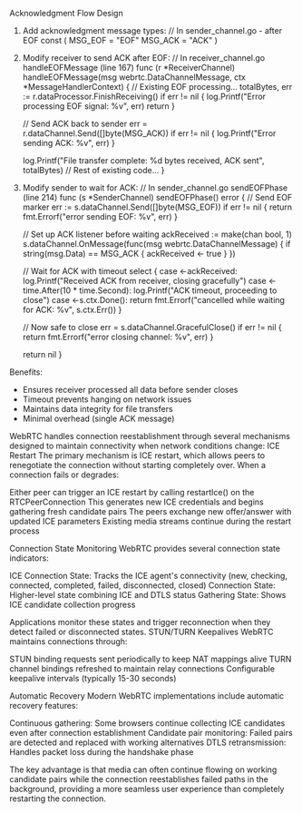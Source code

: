  Acknowledgment Flow Design

  1. Add acknowledgment message types:
  // In sender_channel.go - after EOF
  const (
      MSG_EOF = "EOF"
      MSG_ACK = "ACK"
  )

  2. Modify receiver to send ACK after EOF:
  // In receiver_channel.go handleEOFMessage (line 167)
  func (r *ReceiverChannel) handleEOFMessage(msg webrtc.DataChannelMessage, ctx *MessageHandlerContext) {
      // Existing EOF processing...
      totalBytes, err := r.dataProcessor.FinishReceiving()
      if err != nil {
          log.Printf("Error processing EOF signal: %v", err)
          return
      }

      // Send ACK back to sender
      err = r.dataChannel.Send([]byte(MSG_ACK))
      if err != nil {
          log.Printf("Error sending ACK: %v", err)
      }

      log.Printf("File transfer complete: %d bytes received, ACK sent", totalBytes)
      // Rest of existing code...
  }

  3. Modify sender to wait for ACK:
  // In sender_channel.go sendEOFPhase (line 214)
  func (s *SenderChannel) sendEOFPhase() error {
      // Send EOF marker
      err := s.dataChannel.Send([]byte(MSG_EOF))
      if err != nil {
          return fmt.Errorf("error sending EOF: %v", err)
      }

      // Set up ACK listener before waiting
      ackReceived := make(chan bool, 1)
      s.dataChannel.OnMessage(func(msg webrtc.DataChannelMessage) {
          if string(msg.Data) == MSG_ACK {
              ackReceived <- true
          }
      })

      // Wait for ACK with timeout
      select {
      case <-ackReceived:
          log.Printf("Received ACK from receiver, closing gracefully")
      case <-time.After(10 * time.Second):
          log.Printf("ACK timeout, proceeding to close")
      case <-s.ctx.Done():
          return fmt.Errorf("cancelled while waiting for ACK: %v", s.ctx.Err())
      }

      // Now safe to close
      err = s.dataChannel.GracefulClose()
      if err != nil {
          return fmt.Errorf("error closing channel: %v", err)
      }

      return nil
  }

  Benefits:
  - Ensures receiver processed all data before sender closes
  - Timeout prevents hanging on network issues
  - Maintains data integrity for file transfers
  - Minimal overhead (single ACK message)


WebRTC handles connection reestablishment through several mechanisms designed to maintain connectivity when network conditions change:
ICE Restart
The primary mechanism is ICE restart, which allows peers to renegotiate the connection without starting completely over. When a connection fails or degrades:

Either peer can trigger an ICE restart by calling restartIce() on the RTCPeerConnection
This generates new ICE credentials and begins gathering fresh candidate pairs
The peers exchange new offer/answer with updated ICE parameters
Existing media streams continue during the restart process

Connection State Monitoring
WebRTC provides several connection state indicators:

ICE Connection State: Tracks the ICE agent's connectivity (new, checking, connected, completed, failed, disconnected, closed)
Connection State: Higher-level state combining ICE and DTLS status
Gathering State: Shows ICE candidate collection progress

Applications monitor these states and trigger reconnection when they detect failed or disconnected states.
STUN/TURN Keepalives
WebRTC maintains connections through:

STUN binding requests sent periodically to keep NAT mappings alive
TURN channel bindings refreshed to maintain relay connections
Configurable keepalive intervals (typically 15-30 seconds)

Automatic Recovery
Modern WebRTC implementations include automatic recovery features:

Continuous gathering: Some browsers continue collecting ICE candidates even after connection establishment
Candidate pair monitoring: Failed pairs are detected and replaced with working alternatives
DTLS retransmission: Handles packet loss during the handshake phase

The key advantage is that media can often continue flowing on working candidate pairs while the connection reestablishes failed paths in the background, providing a more seamless user experience than completely restarting the connection.

